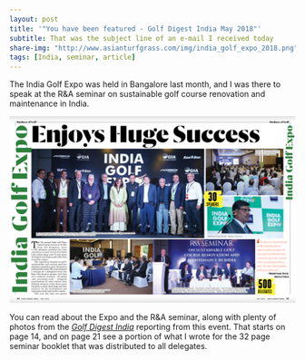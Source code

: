 ```yaml
---
layout: post
title: '"You have been featured - Golf Digest India May 2018"'
subtitle: That was the subject line of an e-mail I received today
share-img: "http://www.asianturfgrass.com/img/india_golf_expo_2018.png"
tags: [India, seminar, article]
---
```


The India Golf Expo was held in Bangalore last month, and I was there to speak at the R&A seminar on sustainable golf course renovation and maintenance in India.

[![golf digest india coverage of the 2018 India Golf Expo](/img/india_golf_expo_2018.png)](http://indiagolfdigest.com/golf-digest-india-may-2018/)

You can read about the Expo and the R&A seminar, along with plenty of photos from the [*Golf Digest India*](http://indiagolfdigest.com/golf-digest-india-may-2018/) reporting from this event. That starts on page 14, and on page 21 see a portion of what I wrote for the 32 page seminar booklet that was distributed to all delegates.

